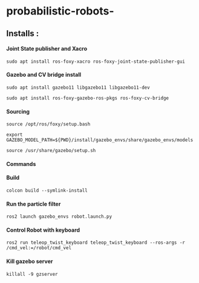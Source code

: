 # probabilistic-robots-

## Installs :
#### Joint State publisher and Xacro
`sudo apt install ros-foxy-xacro ros-foxy-joint-state-publisher-gui`

#### Gazebo and CV bridge install
`sudo apt install gazebo11 libgazebo11 libgazebo11-dev`

`sudo apt install ros-foxy-gazebo-ros-pkgs ros-foxy-cv-bridge`


#### Sourcing ####
`source /opt/ros/foxy/setup.bash`

`export GAZEBO_MODEL_PATH=${PWD}/install/gazebo_envs/share/gazebo_envs/models`

`source /usr/share/gazebo/setup.sh`

#### Commands ####
#### Build
`colcon build --symlink-install`

#### Run the particle filter
`ros2 launch gazebo_envs robot.launch.py`

#### Control Robot with keyboard
`ros2 run teleop_twist_keyboard teleop_twist_keyboard --ros-args -r /cmd_vel:=/robot/cmd_vel`

#### Kill gazebo server
`killall -9 gzserver`
